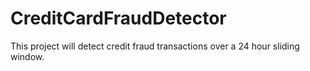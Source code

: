 # CreditCardFraudDetector
This project will detect credit fraud transactions over a 24 hour sliding window.

